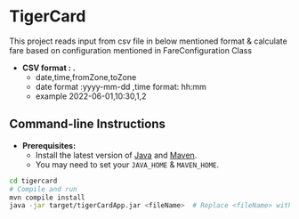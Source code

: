 # TigerCard

This project reads input from csv file in below mentioned format & calculate fare based on configuration mentioned in 
FareConfiguration Class

* **CSV format : .**
    * date,time,fromZone,toZone 
    * date format :yyyy-mm-dd ,time format: hh:mm
    * example 2022-06-01,10:30,1,2
  
Command-line Instructions
-------------------------

* **Prerequisites:**
    * Install the latest version of [Java](https://www.azul.com/downloads/?package=jdk) and [Maven](https://maven.apache.org/download.html).
    * You may need to set your `JAVA_HOME` & `MAVEN_HOME`.

```bash
cd tigercard
# Compile and run
mvn compile install
java -jar target/tigerCardApp.jar <fileName>  # Replace <fileName> with absolute path
```